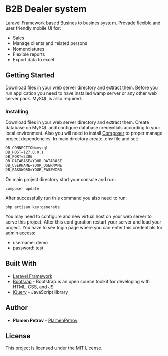 # B2B Dealer system

Laravel Framework based Busines to busines system. Provade flexible and user friendly mobile UI for:
* Sales
* Manage clients and related persons
* Nomenclatures
* Flexible reports
* Export data to excel

## Getting Started

Download files in your web server directory and extract them. Before you run application you need to have installed wamp server or any other web server pack. MySQL is also required.  

### Installing

Download files in your web server directory and extract them. Create database on MySQL and configure database credentials according to your local environment. Also you will need to install [Composer](https://getcomposer.org/download/) to proper manage project dependencies. 
In main directory create .env file and set:

```
DB_CONNECTION=mysql
DB_HOST=127.0.0.1
DB_PORT=3306
DB_DATABASE=YOUR_DATABASE
DB_USERNAME=YOUR_USERNAME
DB_PASSWORD=YOUR_PASSWORD
```

On main project directory start your console and run:

```
composer update
```

After successfully run this command you also need to run:
```
php artisan key:generate
```

You may need to configure and new virtual host on your web server to serve this project. After this configuration restart your server and load your project. You have to see login page where you can enter this credentials for admin access:
* username: demo
* password: test


## Built With

* [Laravel Framework](https://laravel.com)
* [Bootsrap](https://getbootstrap.com/) - Bootstrap is an open source toolkit for developing with HTML, CSS, and JS 
* [jQuery](https://jquery.com/) - JavaScript library

## Author

* **Plamen Petrov** - [PlamenPetrov](https://github.com/plamenpetrov)

## License

This project is licensed under the MIT License.
